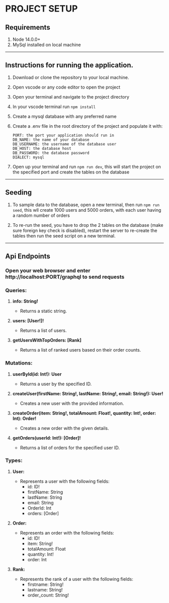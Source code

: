# **PROJECT SETUP**

## Requirements

1. Node 14.0.0+
2. MySql installed on local machine

---

## Instructions for running the application.

1.  Download or clone the repository to your local machine.

2.  Open vscode or any code editor to open the project

3.  Open your terminal and navigate to the project directory

4.  In your vscode terminal run `npm install`

5.  Create a mysql database with any preferred name

6.  Create a .env file in the root directory of the project and populate it with:
    ```
    PORT: the port your application should run in
    DB_NAME: the name of your database
    DB_USERNAME: the username of the database user
    DB_HOST: the database host
    DB_PASSWORD: the database password
    DIALECT: mysql
    ```
7.  Open up your terminal and run `npm run dev`, this will start the project on the specified port and create the tables on the database

---

## Seeding

1. To sample data to the database, open a new terminal, then run `npm run seed`, this wll create 1000 users and 5000 orders, with each user having a random number of orders

2. To re-run the seed, you have to drop the 2 tables on the database (make sure foreign key check is disabled), restart the server to re-create the tables then run the seed script on a new terminal.

---

## Api Endpoints

### Open your web browser and enter http://localhost:PORT/graphql to send requests

### Queries:

1. **info: String!**

   - Returns a static string.

2. **users: [User!]!**

   - Returns a list of users.

3. **getUsersWithTopOrders: [Rank]**
   - Returns a list of ranked users based on their order counts.

### Mutations:

1. **userById(id: Int!): User**

   - Returns a user by the specified ID.

2. **createUser(firstName: String!, lastName: String!, email: String!): User!**

   - Creates a new user with the provided information.

3. **createOrder(item: String!, totalAmount: Float!, quantity: Int!, order: Int): Order!**

   - Creates a new order with the given details.

4. **getOrders(userId: Int!): [Order]!**
   - Returns a list of orders for the specified user ID.

### Types:

1. **User:**

   - Represents a user with the following fields:
     - id: ID!
     - firstName: String
     - lastName: String
     - email: String
     - OrderId: Int
     - orders: [Order]

2. **Order:**

   - Represents an order with the following fields:
     - id: ID!
     - item: String!
     - totalAmount: Float
     - quantity: Int!
     - order: Int

3. **Rank:**
   - Represents the rank of a user with the following fields:
     - firstname: String!
     - lastname: String!
     - order_count: String!
